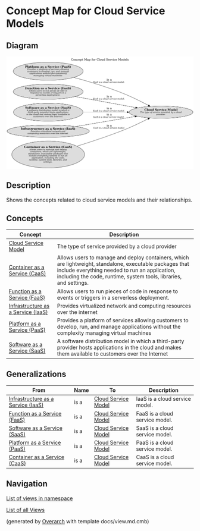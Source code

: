 # Concept Map for Cloud Service Models

## Diagram
![Concept Map for Cloud Service Models](../../../software-development/cloud/service-model/concept-view.png)

## Description
Shows the concepts related to cloud service models and their relationships.

## Concepts
| Concept | Description |
|---|---|
| [Cloud Service Model](../../../software-development/cloud/cloud-service-model.md)| The type of service provided by a cloud provider |
| [Container as a Service (CaaS)](../../../software-development/cloud/service-model/caas.md)| Allows users to manage and deploy containers, which are lightweight, standalone, executable packages that include everything needed to run an application, including the code, runtime, system tools, libraries, and settings. |
| [Function as a Service (FaaS)](../../../software-development/cloud/service-model/faas.md)| Allows users to run pieces of code in response to events or triggers in a serverless deployment. |
| [Infrastructure as a Service (IaaS)](../../../software-development/cloud/service-model/iaas.md)| Provides virtualized network and computing resources over the internet |
| [Platform as a Service (PaaS)](../../../software-development/cloud/service-model/paas.md)| Provides a platform of services allowing customers to develop, run, and manage applications without the complexity managing virtual machines |
| [Software as a Service (SaaS)](../../../software-development/cloud/service-model/saas.md)| A software distribution model in which a third-party provider hosts applications in the cloud and makes them available to customers over the Internet |

## Generalizations
| From | Name | To | Description |
|---|---|---|---|
| [Infrastructure as a Service (IaaS)](../../../software-development/cloud/service-model/iaas.md) | is a | [Cloud Service Model](../../../software-development/cloud/cloud-service-model.md) | IaaS is a cloud service model. |
| [Function as a Service (FaaS)](../../../software-development/cloud/service-model/faas.md) | is a | [Cloud Service Model](../../../software-development/cloud/cloud-service-model.md) | FaaS is a cloud service model. |
| [Software as a Service (SaaS)](../../../software-development/cloud/service-model/saas.md) | is a | [Cloud Service Model](../../../software-development/cloud/cloud-service-model.md) | SaaS is a cloud service model. |
| [Platform as a Service (PaaS)](../../../software-development/cloud/service-model/paas.md) | is a | [Cloud Service Model](../../../software-development/cloud/cloud-service-model.md) | PaaS is a cloud service model. |
| [Container as a Service (CaaS)](../../../software-development/cloud/service-model/caas.md) | is a | [Cloud Service Model](../../../software-development/cloud/cloud-service-model.md) | CaaS is a cloud service model. |

## Navigation
[List of views in namespace](./views-in-namespace.md)

[List of all Views](../../../views.md)


(generated by [Overarch](https://github.com/soulspace-org/overarch) with template docs/view.md.cmb)

